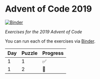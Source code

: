 # Advent of Code 2019

[![Binder](https://mybinder.org/badge_logo.svg)](https://mybinder.org/v2/gh/KirstieJane/advent-code-2019/master?filepath=lab)

*Exercises for the 2019 Advent of Code*

You can run each of the exercises via [Binder](https://mybinder.org/v2/gh/KirstieJane/advent-code-2019/master?filepath=lab).

| Day | Puzzle | Progress |
| --- | ------ | -------- |
| 1   | 1      | ✅ |
| 1   | 2      | 🤔 |

